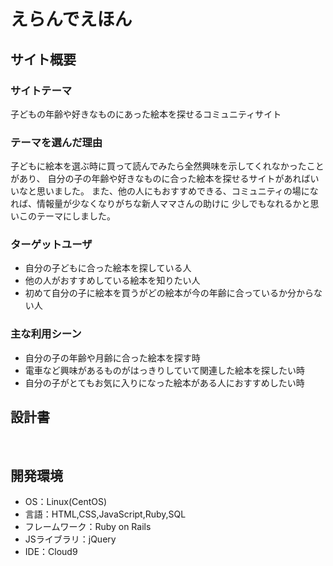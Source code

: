# ​えらんでえほん

## サイト概要
### サイトテーマ
子どもの年齢や好きなものにあった絵本を探せるコミュニティサイト

### テーマを選んだ理由
子どもに絵本を選ぶ時に買って読んでみたら全然興味を示してくれなかったことがあり、
自分の子の年齢や好きなものに合った絵本を探せるサイトがあればいいなと思いました。
また、他の人にもおすすめできる、コミュニティの場になれば、情報量が少なくなりがちな新人ママさんの助けに
少しでもなれるかと思いこのテーマにしました。

### ターゲットユーザ
- 自分の子どもに合った絵本を探している人
- 他の人がおすすめしている絵本を知りたい人
- 初めて自分の子に絵本を買うがどの絵本が今の年齢に合っているか分からない人

### 主な利用シーン
- 自分の子の年齢や月齢に合った絵本を探す時
- 電車など興味があるものがはっきりしていて関連した絵本を探したい時
- 自分の子がとてもお気に入りになった絵本がある人におすすめしたい時

## 設計書

​
## 開発環境
- OS：Linux(CentOS)
- 言語：HTML,CSS,JavaScript,Ruby,SQL
- フレームワーク：Ruby on Rails
- JSライブラリ：jQuery
- IDE：Cloud9
​